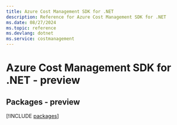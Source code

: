 ```yaml
---
title: Azure Cost Management SDK for .NET
description: Reference for Azure Cost Management SDK for .NET
ms.date: 08/27/2024
ms.topic: reference
ms.devlang: dotnet
ms.service: costmanagement
---
```

# Azure Cost Management SDK for .NET - preview
## Packages - preview
[!INCLUDE [packages](cost-management-index.md)]